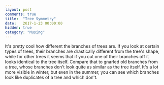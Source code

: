 ```yaml
---
layout: post
comments: true
title:  "Tree Symmetry"
date:   2017-1-23 00:00:00
hidden: true
category: "Musing"
---
```


It's pretty cool how different the branches of trees are. If you look at certain types of trees, their branches are drastically different from the tree's shape, while for other trees it seems that if you cut one of their branches off it looks identical to the tree itself. Compare that to gnarled old branches from a tree, whose branches don't look quite as similar as the tree itself. It's a lot more visible in winter, but even in the summer, you can see which branches look like duplicates of a tree and which don't.
